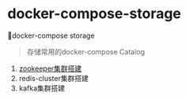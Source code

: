 # docker-compose-storage
🗿docker-compose storage

> 存储常用的docker-compose
> Catalog

1. [zookeeper集群搭建](https://github.com/xiao-ren-wu/docker-compose-storage/blob/main/zookeeper-docker-compose.yml)
2. redis-cluster集群搭建
3. kafka集群搭建
